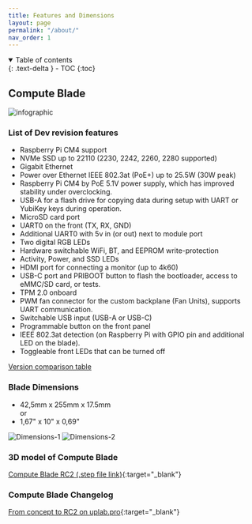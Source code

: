```yaml
---
title: Features and Dimensions
layout: page
permalink: "/about/"
nav_order: 1
---
```


<details open markdown="block">
  <summary>
    Table of contents
  </summary>
  {: .text-delta }
- TOC
{:toc}
</details>

## Compute Blade

![infographic](/assets/images/infographic.jpg)

### List of Dev revision features

* Raspberry Pi CM4 support
* NVMe SSD up to 22110 (2230, 2242, 2260, 2280 supported)
* Gigabit Ethernet
* Power over Ethernet IEEE 802.3at (PoE+) up to 25.5W (30W peak)
* Raspberry Pi CM4 by PoE 5.1V power supply, which has improved stability under overclocking.
* USB-A for a flash drive for copying data during setup with UART or YubiKey keys during operation.
* MicroSD card port
* UART0 on the front (TX, RX, GND)
* Additional UART0 with 5v in (or out) next to module port
* Two digital RGB LEDs
* Hardware switchable WiFi, BT, and EEPROM write-protection
* Activity, Power, and SSD LEDs
* HDMI port for connecting a monitor (up to 4k60)
* USB-C port and PRIBOOT button to flash the bootloader, access to eMMC/SD card, or tests.
* TPM 2.0 onboard
* PWM fan connector for the custom backplane (Fan Units), supports UART communication.
* Switchable USB input (USB-A or USB-C)
* Programmable button on the front panel
* IEEE 802.3at detection (on Raspberry Pi with GPIO pin and additional LED on the blade).
* Toggleable front LEDs that can be turned off

[Version comparison table](/#comparison)

### Blade Dimensions

* 42,5mm x 255mm x 17.5mm
<br />or
* 1,67" x 10" x 0,69"

![Dimensions-1](/assets/images/about-1.jpg)
![Dimensions-2](/assets/images/about-2.jpg)

### 3D model of Compute Blade

[Compute Blade RC2 (.step file link)](/assets/files/Compute_Blade_RC2.step){:target="_blank"}

### Compute Blade Changelog

[From concept to RC2 on uplab.pro](https://uplab.pro/2022/03/compute-blade-changelog/){:target="_blank"}
